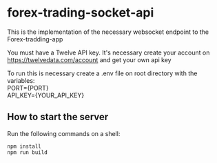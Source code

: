 # forex-trading-socket-api

This is the implementation of the necessary websocket endpoint to the Forex-tradding-app

You must have a Twelve API key. It's necessary create your account on https://twelvedata.com/account and get your own api key

To run this is necessary create a .env file on root directory with the variables:  
PORT={PORT}  
API_KEY={YOUR_API_KEY}

## How to start the server

Run the following commands on a shell:

```
npm install
npm run build
```
